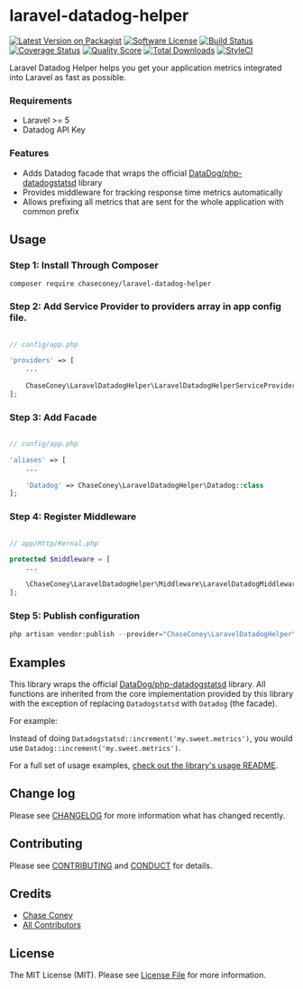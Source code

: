 # laravel-datadog-helper

[![Latest Version on Packagist][ico-version]][link-packagist]
[![Software License][ico-license]](LICENSE.md)
[![Build Status][ico-travis]][link-travis]
[![Coverage Status][ico-scrutinizer]][link-scrutinizer]
[![Quality Score][ico-code-quality]][link-code-quality]
[![Total Downloads][ico-downloads]][link-downloads]
[![StyleCI](https://styleci.io/repos/64763895/shield?branch=master)](https://styleci.io/repos/64763895)

Laravel Datadog Helper helps you get your application metrics integrated into Laravel as fast as possible.

### Requirements

* Laravel >= 5
* Datadog API Key

### Features

* Adds Datadog facade that wraps the official [DataDog/php-datadogstatsd](https://github.com/DataDog/php-datadogstatsd) library
* Provides middleware for tracking response time metrics automatically
* Allows prefixing all metrics that are sent for the whole application with common prefix

## Usage

### Step 1: Install Through Composer

```
composer require chaseconey/laravel-datadog-helper
```

### Step 2: Add Service Provider to providers array in app config file.

``` php

// config/app.php

'providers' => [
    ...
    
    ChaseConey\LaravelDatadogHelper\LaravelDatadogHelperServiceProvider::class,
];
```

### Step 3: Add Facade

``` php

// config/app.php

'aliases' => [
    ...
    
    'Datadog' => ChaseConey\LaravelDatadogHelper\Datadog::class
];
```

### Step 4: Register Middleware

``` php

// app/Http/Kernal.php

protected $middleware = [
    ...

    \ChaseConey\LaravelDatadogHelper\Middleware\LaravelDatadogMiddleware::class
];
```

### Step 5: Publish configuration

```php
php artisan vendor:publish --provider="ChaseConey\LaravelDatadogHelper\LaravelDatadogHelperServiceProvider"
```

## Examples

This library wraps the official [DataDog/php-datadogstatsd](https://github.com/DataDog/php-datadogstatsd) library. All functions are inherited from the core implementation provided by this library with the exception of replacing `Datadogstatsd` with `Datadog` (the facade).

For example:

Instead of doing `Datadogstatsd::increment('my.sweet.metrics')`, you would use `Datadog::increment('my.sweet.metrics')`.

For a full set of usage examples, [check out the library's usage README](https://github.com/DataDog/php-datadogstatsd#usage).

## Change log

Please see [CHANGELOG](CHANGELOG.md) for more information what has changed recently.

## Contributing

Please see [CONTRIBUTING](CONTRIBUTING.md) and [CONDUCT](CONDUCT.md) for details.

## Credits

- [Chase Coney][link-author]
- [All Contributors][link-contributors]

## License

The MIT License (MIT). Please see [License File](LICENSE.md) for more information.

[ico-version]: https://img.shields.io/packagist/v/chaseconey/laravel-datadog-helper.svg?style=flat-square
[ico-license]: https://img.shields.io/badge/license-MIT-brightgreen.svg?style=flat-square
[ico-travis]: https://img.shields.io/travis/chaseconey/laravel-datadog-helper/master.svg?style=flat-square
[ico-scrutinizer]: https://img.shields.io/scrutinizer/coverage/g/chaseconey/laravel-datadog-helper.svg?style=flat-square
[ico-code-quality]: https://img.shields.io/scrutinizer/g/chaseconey/laravel-datadog-helper.svg?style=flat-square
[ico-downloads]: https://img.shields.io/packagist/dt/chaseconey/laravel-datadog-helper.svg?style=flat-square

[link-packagist]: https://packagist.org/packages/chaseconey/laravel-datadog-helper
[link-travis]: https://travis-ci.org/chaseconey/laravel-datadog-helper
[link-scrutinizer]: https://scrutinizer-ci.com/g/chaseconey/laravel-datadog-helper/code-structure
[link-code-quality]: https://scrutinizer-ci.com/g/chaseconey/laravel-datadog-helper
[link-downloads]: https://packagist.org/packages/chaseconey/laravel-datadog-helper
[link-author]: https://github.com/chaseconey
[link-contributors]: ../../contributors
